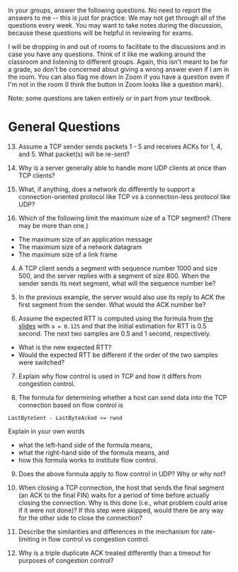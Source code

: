 In your groups, answer the following questions.
No need to report the answers to me --
this is just for practice.
We may not get through all of the questions every week.
You may want to take notes during the discussion,
because these questions will be helpful in reviewing for exams.

I will be dropping in and out of rooms to facilitate to the discussions and in
case you have any questions.
Think of it like me walking around the classroom and listening to different
groups.
Again, this isn't meant to be for a grade,
so don't be concerned about giving a wrong answer even if I am in the room.
You can also flag me down in Zoom if you have a question even if I'm not in the
room
(I think the button in Zoom looks like a question mark).

Note: some questions are taken entirely or in part from your textbook.

# General Questions

13. Assume a TCP sender sends packets 1 - 5 and receives ACKs for 1, 4, and 5.
What packet(s) will be re-sent?

1. Why is a server generally able to handle more UDP clients at once than TCP
clients?

2. What, if anything, does a network do differently to support a
connection-oriented protocol like TCP vs a connection-less protocol like UDP?

3. Which of the following limit the maximum size of a TCP segment?
(There may be more than one.)
* The maximum size of an application message
* The maximum size of a network datagram
* The maximum size of a link frame

4. A TCP client sends a segment with sequence number 1000 and size 500,
and the server replies with a segment of size 800.
When the sender sends its next segment,
what will the sequence number be?

5. In the previous example,
the server would also use its reply to ACK the first segment from the sender.
What would the ACK number be?

6. Assume the expected RTT is computed using the formula from
[the slides](https://github.com/bowmnath/cis-457-w21/blob/master/slides/tr-tcp-ack.pdf)
with `a = 0.125` and that the initial estimation for RTT is 0.5 second.
The next two samples are 0.5 and 1 second, respectively.
* What is the new expected RTT?
* Would the expected RTT be different if the order of the two samples were
  switched?

7. Explain why flow control is used in TCP and how it differs from congestion
control.

8. The formula for determining whether a host can send data into the TCP
connection based on flow control is
```
LastByteSent - LastByteAcked <= rwnd
```
Explain in your own words
* what the left-hand side of the formula means,
* what the right-hand side of the formula means, and
* how this formula works to institute flow control.

9. Does the above formula apply to flow control in UDP?
Why or why not?

10. When closing a TCP connection,
the host that sends the final segment
(an ACK to the final FIN)
waits for a period of time before actually closing the connection.
Why is this done (i.e., what problem could arise if it were not done)?
If this step were skipped,
would there be any way for the other side to close the connection?

11. Describe the similarities and differences in the mechanism for
rate-limiting in flow control vs congestion control.

12. Why is a triple duplicate ACK treated differently than a timeout for
purposes of congestion control?
